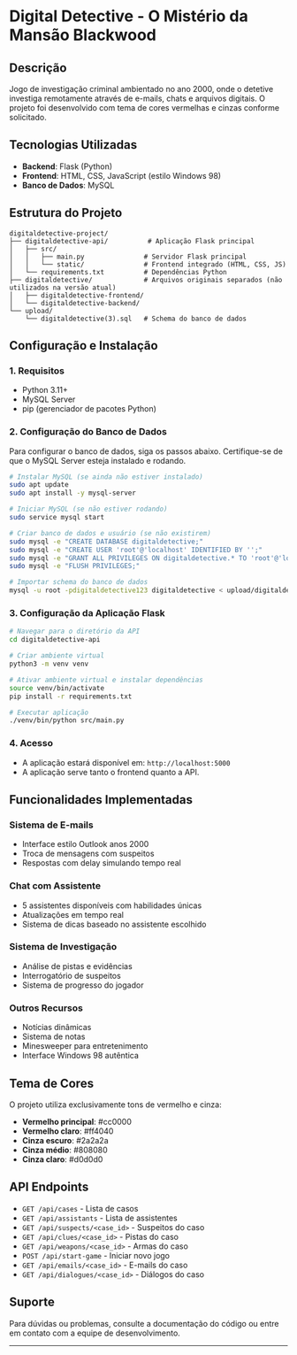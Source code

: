 # Digital Detective - O Mistério da Mansão Blackwood

## Descrição
Jogo de investigação criminal ambientado no ano 2000, onde o detetive investiga remotamente através de e-mails, chats e arquivos digitais. O projeto foi desenvolvido com tema de cores vermelhas e cinzas conforme solicitado.

## Tecnologias Utilizadas
- **Backend**: Flask (Python)
- **Frontend**: HTML, CSS, JavaScript (estilo Windows 98)
- **Banco de Dados**: MySQL

## Estrutura do Projeto
```
digitaldetective-project/
├── digitaldetective-api/          # Aplicação Flask principal
│   ├── src/
│   │   ├── main.py               # Servidor Flask principal
│   │   └── static/               # Frontend integrado (HTML, CSS, JS)
│   └── requirements.txt          # Dependências Python
├── digitaldetective/             # Arquivos originais separados (não utilizados na versão atual)
│   ├── digitaldetective-frontend/
│   └── digitaldetective-backend/
└── upload/
    └── digitaldetective(3).sql   # Schema do banco de dados
```

## Configuração e Instalação

### 1. Requisitos
- Python 3.11+
- MySQL Server
- pip (gerenciador de pacotes Python)

### 2. Configuração do Banco de Dados
Para configurar o banco de dados, siga os passos abaixo. Certifique-se de que o MySQL Server esteja instalado e rodando.

```bash
# Instalar MySQL (se ainda não estiver instalado)
sudo apt update
sudo apt install -y mysql-server

# Iniciar MySQL (se não estiver rodando)
sudo service mysql start

# Criar banco de dados e usuário (se não existirem)
sudo mysql -e "CREATE DATABASE digitaldetective;"
sudo mysql -e "CREATE USER 'root'@'localhost' IDENTIFIED BY '';"
sudo mysql -e "GRANT ALL PRIVILEGES ON digitaldetective.* TO 'root'@'localhost';"
sudo mysql -e "FLUSH PRIVILEGES;"

# Importar schema do banco de dados
mysql -u root -pdigitaldetective123 digitaldetective < upload/digitaldetective\(3\).sql
```

### 3. Configuração da Aplicação Flask

```bash
# Navegar para o diretório da API
cd digitaldetective-api

# Criar ambiente virtual
python3 -m venv venv

# Ativar ambiente virtual e instalar dependências
source venv/bin/activate
pip install -r requirements.txt

# Executar aplicação
./venv/bin/python src/main.py
```

### 4. Acesso
- A aplicação estará disponível em: `http://localhost:5000`
- A aplicação serve tanto o frontend quanto a API.

## Funcionalidades Implementadas

### Sistema de E-mails
- Interface estilo Outlook anos 2000
- Troca de mensagens com suspeitos
- Respostas com delay simulando tempo real

### Chat com Assistente
- 5 assistentes disponíveis com habilidades únicas
- Atualizações em tempo real
- Sistema de dicas baseado no assistente escolhido

### Sistema de Investigação
- Análise de pistas e evidências
- Interrogatório de suspeitos
- Sistema de progresso do jogador

### Outros Recursos
- Notícias dinâmicas
- Sistema de notas
- Minesweeper para entretenimento
- Interface Windows 98 autêntica

## Tema de Cores
O projeto utiliza exclusivamente tons de vermelho e cinza:
- **Vermelho principal**: #cc0000
- **Vermelho claro**: #ff4040
- **Cinza escuro**: #2a2a2a
- **Cinza médio**: #808080
- **Cinza claro**: #d0d0d0

## API Endpoints
- `GET /api/cases` - Lista de casos
- `GET /api/assistants` - Lista de assistentes
- `GET /api/suspects/<case_id>` - Suspeitos do caso
- `GET /api/clues/<case_id>` - Pistas do caso
- `GET /api/weapons/<case_id>` - Armas do caso
- `POST /api/start-game` - Iniciar novo jogo
- `GET /api/emails/<case_id>` - E-mails do caso
- `GET /api/dialogues/<case_id>` - Diálogos do caso

## Suporte
Para dúvidas ou problemas, consulte a documentação do código ou entre em contato com a equipe de desenvolvimento.

---